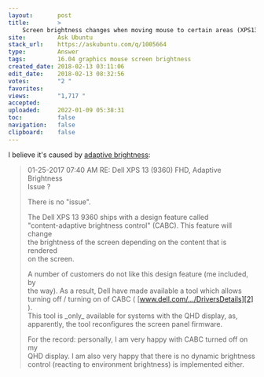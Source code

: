 ```yaml
---
layout:       post
title:        >
    Screen brightness changes when moving mouse to certain areas (XPS13 9379 - Ubuntu)
site:         Ask Ubuntu
stack_url:    https://askubuntu.com/q/1005664
type:         Answer
tags:         16.04 graphics mouse screen brightness
created_date: 2018-02-13 03:11:06
edit_date:    2018-02-13 08:32:56
votes:        "2 "
favorites:    
views:        "1,717 "
accepted:     
uploaded:     2022-01-09 05:38:31
toc:          false
navigation:   false
clipboard:    false
---
```


I believe it's caused by [adaptive brightness][1]:

> 01-25-2017 07:40 AM RE: Dell XPS 13 (9360) FHD, Adaptive Brightness  
> Issue ?  
>   
> There is no "issue".  
>   
> The Dell XPS 13 9360 ships with a design feature called  
> "content-adaptive brightness control" (CABC). This feature will change  
> the brightness of the screen depending on the content that is rendered  
> on the screen.  
>   
> A number of customers do not like this design feature (me included, by  
> the way). As a result, Dell have made available a tool which allows  
> turning off / turning on of CABC ( [www.dell.com/.../DriversDetails][2] ).  
> This tool is \_only\_ available for systems with the QHD display, as,  
> apparently, the tool reconfigures the screen panel firmware.  
>   
> For the record: personally, I am very happy with CABC turned off on my  
> QHD display. I am also very happy that there is no dynamic brightness  
> control (reacting to environment brightness) is implemented either.  


  [1]: https://www.dell.com/community/General/Dell-XPS-13-9360-FHD-Adaptive-Brightness-Issue/td-p/5147488
  [2]: http://www.dell.com/support/home/ch/de/chbsdt1/Drivers/DriversDetails?driverId=PWD5K&osCode=WT64A&productCode=xps-13-9350-laptop&categoryId=AP
